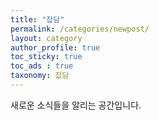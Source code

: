 ```yaml
---
title: "잡담"
permalink: /categories/newpost/
layout: category
author_profile: true
toc_sticky: true
toc_ads : true
taxonomy: 잡담
---
```


새로운 소식들을 알리는 공간입니다.